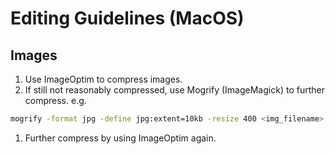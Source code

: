 # Editing Guidelines (MacOS)
## Images
1. Use ImageOptim to compress images.
1. If still not reasonably compressed, use Mogrify (ImageMagick) to further compress. e.g.
```bash
mogrify -format jpg -define jpg:extent=10kb -resize 400 <img_filename>
```
1. Further compress by using ImageOptim again.
